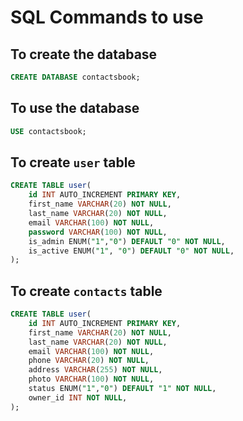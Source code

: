 # SQL Commands to use

## To create the database

```sql 
CREATE DATABASE contactsbook;
```

## To use the database

```sql
USE contactsbook;
```

## To create `user` table

```sql
CREATE TABLE user(
    id INT AUTO_INCREMENT PRIMARY KEY,
    first_name VARCHAR(20) NOT NULL,
    last_name VARCHAR(20) NOT NULL,
    email VARCHAR(100) NOT NULL,
    password VARCHAR(100) NOT NULL,
    is_admin ENUM("1","0") DEFAULT "0" NOT NULL,
    is_active ENUM("1", "0") DEFAULT "0" NOT NULL,
);
```

## To create `contacts` table

```sql
CREATE TABLE user(
    id INT AUTO_INCREMENT PRIMARY KEY,
    first_name VARCHAR(20) NOT NULL,
    last_name VARCHAR(20) NOT NULL,
    email VARCHAR(100) NOT NULL,
    phone VARCHAR(20) NOT NULL,
    address VARCHAR(255) NOT NULL,
    photo VARCHAR(100) NOT NULL,
    status ENUM("1","0") DEFAULT "1" NOT NULL,
    owner_id INT NOT NULL,
);
```
